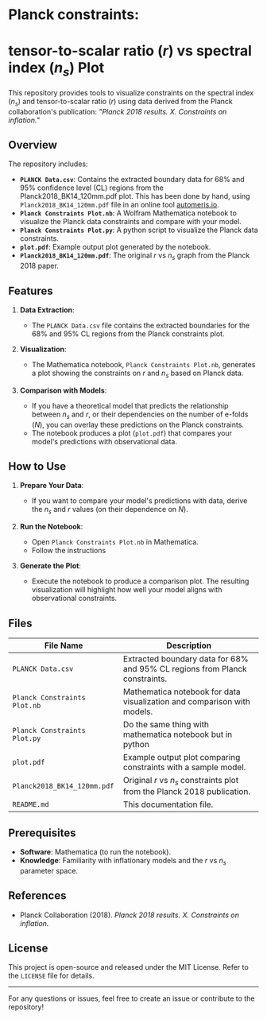 # Planck constraints: 
# tensor-to-scalar ratio ($r$) vs spectral index ($n_s$) Plot

This repository provides tools to visualize constraints on the spectral index ($n_s$) and tensor-to-scalar ratio ($r$) using data derived from the Planck collaboration's publication: *"Planck 2018 results. X. Constraints on inflation."*

## Overview

The repository includes:
- **`PLANCK Data.csv`**: Contains the extracted boundary data for 68% and 95% confidence level (CL) regions from the Planck2018_BK14_120mm.pdf plot. This has been done by hand, using `Planck2018_BK14_120mm.pdf` file in an online tool [automeris.io](https://automeris.io).
- **`Planck Constraints Plot.nb`**: A Wolfram Mathematica notebook to visualize the Planck data constraints and compare with your model.
- **`Planck Constraints Plot.py`**: A python script to visualize the Planck data constraints.
- **`plot.pdf`**: Example output plot generated by the notebook.
- **`Planck2018_BK14_120mm.pdf`**: The original $r$ vs $n_s$ graph from the Planck 2018 paper.

## Features

1. **Data Extraction**:
   - The `PLANCK Data.csv` file contains the extracted boundaries for the 68% and 95% CL regions from the Planck constraints plot.

2. **Visualization**:
   - The Mathematica notebook, `Planck Constraints Plot.nb`, generates a plot showing the constraints on $r$ and $n_s$ based on Planck data.

3. **Comparison with Models**:
   - If you have a theoretical model that predicts the relationship between $n_s$ and $r$, or their dependencies on the number of e-folds ($N$), you can overlay these predictions on the Planck constraints.
   - The notebook produces a plot (`plot.pdf`) that compares your model's predictions with observational data.

## How to Use

1. **Prepare Your Data**:
   - If you want to compare your model's predictions with data, derive the $n_s$ and $r$ values (on their dependence on $N$).
   
2. **Run the Notebook**:
   - Open `Planck Constraints Plot.nb` in Mathematica.
   - Follow the instructions

3. **Generate the Plot**:
   - Execute the notebook to produce a comparison plot. The resulting visualization will highlight how well your model aligns with observational constraints.

## Files

| File Name                  | Description                                                                 |
|----------------------------|-----------------------------------------------------------------------------|
| `PLANCK Data.csv`          | Extracted boundary data for 68% and 95% CL regions from Planck constraints. |
| `Planck Constraints Plot.nb` | Mathematica notebook for data visualization and comparison with models.      |
| `Planck Constraints Plot.py` | Do the same thing with mathematica notebook but in python      |
| `plot.pdf`                 | Example output plot comparing constraints with a sample model.              |
| `Planck2018_BK14_120mm.pdf`| Original $r$ vs $n_s$ constraints plot from the Planck 2018 publication.    |
| `README.md`                | This documentation file.                                                   |

## Prerequisites

- **Software**: Mathematica (to run the notebook).
- **Knowledge**: Familiarity with inflationary models and the $r$ vs $n_s$ parameter space.

## References

- Planck Collaboration (2018). *Planck 2018 results. X. Constraints on inflation.*

## License

This project is open-source and released under the MIT License. Refer to the `LICENSE` file for details.

---
For any questions or issues, feel free to create an issue or contribute to the repository!
